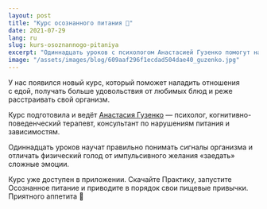 ```yaml
---
layout: post
title: "Курс осознанного питания 🍜"
date: 2021-07-29
lang: ru
slug: kurs-osoznannogo-pitaniya
excerpt: "Одиннадцать уроков с психологом Анастасией Гузенко помогут наладить отношения с едой."
image: "/assets/images/blog/609aaf296f1ecdad504dae40_guzenko.jpg"
---
```



У нас появился новый курс, который поможет наладить отношения с&nbsp;едой, получать больше удовольствия от&nbsp;любимых блюд и&nbsp;реже расстраивать свой организм.

Курс подготовила и ведёт [Анастасия Гузенко](https://www.instagram.com/anastasiya.guzenko/) — психолог, когнитивно-поведенческий терапевт, консультант по нарушениям питания и зависимостям.

Одиннадцать уроков научат правильно понимать сигналы организма и отличать физический голод от&nbsp;импульсивного желания «заедать» сложные эмоции.

Курс уже доступен в приложении. Скачайте Практику, запустите Осознанное питание и&nbsp;приводите в порядок свои пищевые привычки. Приятного аппетита 🤗
